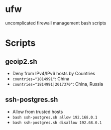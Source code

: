 # ufw
uncomplicated firewall management bash scripts

# Scripts
## geoip2.sh
* Deny from IPv4/IPv6 hosts by Countries
* `countries="1814991"`: China
* `countries="1814991|2017370"`: China, Russia

## ssh-postgres.sh
* Allow from trusted hosts
* `bash ssh-postgres.sh allow 192.168.0.1`
* `bash ssh-postgres.sh disallow 192.68.0.1`
